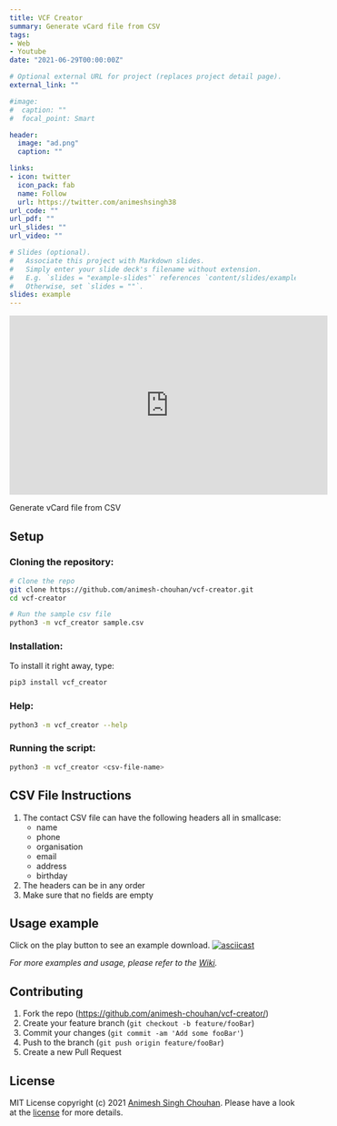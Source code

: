 ```yaml
---
title: VCF Creator
summary: Generate vCard file from CSV
tags:
- Web
- Youtube
date: "2021-06-29T00:00:00Z"

# Optional external URL for project (replaces project detail page).
external_link: ""

#image:
#  caption: ""
#  focal_point: Smart

header:
  image: "ad.png"
  caption: ""

links:
- icon: twitter
  icon_pack: fab
  name: Follow
  url: https://twitter.com/animeshsingh38
url_code: ""
url_pdf: ""
url_slides: ""
url_video: ""

# Slides (optional).
#   Associate this project with Markdown slides.
#   Simply enter your slide deck's filename without extension.
#   E.g. `slides = "example-slides"` references `content/slides/example-slides.md`.
#   Otherwise, set `slides = ""`.
slides: example
---
```


<iframe width="560" height="315" src="https://www.youtube.com/embed/dQw4w9WgXcQ?controls=0&autoplay=1" title="YouTube video player" frameborder="0" allow="accelerometer; autoplay; clipboard-write; encrypted-media; gyroscope; picture-in-picture" allowfullscreen></iframe>

Generate vCard file from CSV

## Setup

### Cloning the repository:
```sh
# Clone the repo
git clone https://github.com/animesh-chouhan/vcf-creator.git
cd vcf-creator

# Run the sample csv file
python3 -m vcf_creator sample.csv
```

### Installation:

To install it right away, type:
```sh
pip3 install vcf_creator
```

### Help:
```sh
python3 -m vcf_creator --help
```

### Running the script:

```sh
python3 -m vcf_creator <csv-file-name>
```
## CSV File Instructions

1. The contact CSV file can have the following headers all in smallcase:
    - name
    - phone
    - organisation
    - email
    - address
    - birthday
2. The headers can be in any order
3. Make sure that no fields are empty

## Usage example
Click on the play button to see an example download.
[![asciicast](https://asciinema.org/a/422828.svg)](https://asciinema.org/a/422828)

_For more examples and usage, please refer to the [Wiki][wiki]._

## Contributing

1. Fork the repo (<https://github.com/animesh-chouhan/vcf-creator/>)
2. Create your feature branch (`git checkout -b feature/fooBar`)
3. Commit your changes (`git commit -am 'Add some fooBar'`)
4. Push to the branch (`git push origin feature/fooBar`)
5. Create a new Pull Request

<!-- Markdown link & img dfn's -->
[license]: https://img.shields.io/github/license/animesh-chouhan/vcf-creator
[wiki]: https://github.com/animesh-chouhan/vcf-creator/wiki

## License
MIT License
copyright (c) 2021 [Animesh Singh Chouhan](https://github.com/animesh-chouhan). Please have a look at the [license](LICENSE) for more details.
